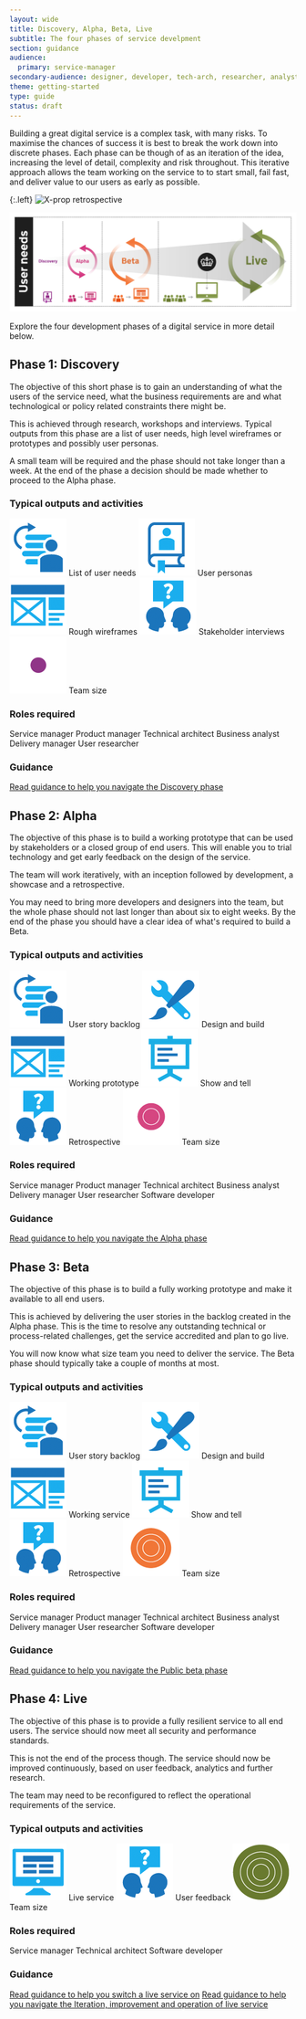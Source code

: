```yaml
---
layout: wide
title: Discovery, Alpha, Beta, Live
subtitle: The four phases of service develpment
section: guidance
audience:
  primary: service-manager
secondary-audience: designer, developer, tech-arch, researcher, analyst
theme: getting-started
type: guide
status: draft
---
```



Building a great digital service is a complex task, with many risks. To maximise the chances of success it is best to break the work down into discrete phases. Each phase can be though of as an iteration of the idea, increasing the level of detail, complexity and risk throughout. This iterative approach allows the team working on the service to  to start small, fail fast, and deliver value to our users as early as possible.

{:.left}
![X-prop retrospective](http://farm9.staticflickr.com/8013/7105598457_084223078e_d.jpg)

<img class="phase-diagram" src="/assets/images/DBD_Graph.jpg" alt="Diagram showing the four main development phases of a Digital by Default service" />

Explore the four development phases of a digital service in more detail below.

 
## Phase 1: Discovery

The objective of this short phase is to gain an understanding of what the users of the service need, what the business requirements are and what technological or policy related constraints there might be.

This is achieved through research, workshops and interviews. Typical outputs from this phase are a list of user needs, high level wireframes or prototypes and possibly user personas.

A small team will be required and the phase should not take longer than a week. At the end of the phase a decision should be made whether to proceed to the Alpha phase.

### Typical outputs and activities

<img class="output" src="/assets/images/pictograms/backlog.png" />
List of user needs

<img class="output" src="/assets/images/pictograms/user-needs.png" />
User personas

<img class="output" src="/assets/images/pictograms/prototype.png" />
Rough wireframes

<img class="output" src="/assets/images/pictograms/discussion.png" />
Stakeholder interviews

<img class="output" src="/assets/images/pictograms/discovery-small.png" />
Team size

### Roles required
Service manager
Product manager
Technical architect
Business analyst
Delivery manager
User researcher

### Guidance
[Read guidance to help you navigate the Discovery phase](/guides/phases/discovery.html)


## Phase 2: Alpha
The objective of this phase is to build a working prototype that can be used by stakeholders or a closed group of end users. This will enable you to trial technology and get early feedback on the design of the service.

The team will work iteratively, with an inception followed by development, a showcase and a retrospective.

You may need to bring more developers and designers into the team, but the whole phase should not last longer than about six to eight weeks. By the end of the phase you should have a clear idea of what's required to build a Beta.

### Typical outputs and activities

<img class="output" src="/assets/images/pictograms/backlog.png" />
User story backlog

<img class="output" src="/assets/images/pictograms/design-and-build.png" />
Design and build

<img class="output" src="/assets/images/pictograms/prototype.png" />
Working prototype

<img class="output" src="/assets/images/pictograms/presentation.png" />
Show and tell

<img class="output" src="/assets/images/pictograms/discussion.png" />
Retrospective

<img class="output" src="/assets/images/pictograms/alpha-medium.png" />
Team size

### Roles required
Service manager
Product manager
Technical architect
Business analyst
Delivery manager
User researcher
Software developer

### Guidance
[Read guidance to help you navigate the Alpha phase](/guides/phases/alpha.html)


## Phase 3: Beta

The objective of this phase is to build a fully working prototype and make it available to all end users.

This is achieved by delivering the user stories in the backlog created in the Alpha phase. This is the time to resolve any outstanding technical or process-related challenges, get the service accredited and plan to go live.

You will now know what size team you need to deliver the service. The Beta phase should typically take a couple of months at most.

### Typical outputs and activities

<img class="output" src="/assets/images/pictograms/backlog.png" />
User story backlog

<img class="output" src="/assets/images/pictograms/design-and-build.png" />
Design and build

<img class="output" src="/assets/images/pictograms/prototype.png" />
Working service

<img class="output" src="/assets/images/pictograms/presentation.png" />
Show and tell

<img class="output" src="/assets/images/pictograms/discussion.png" />
Retrospective

<img class="output" src="/assets/images/pictograms/beta-large.png" />
Team size

### Roles required
Service manager
Product manager
Technical architect
Business analyst
Delivery manager
User researcher
Software developer

### Guidance
[Read guidance to help you navigate the Public beta phase](/guides/phases/beta.html)

## Phase 4: Live

The objective of this phase is to provide a fully resilient service to all end users. The service should now meet all security and performance standards.

This is not the end of the process though. The service should now be improved continuously, based on user feedback, analytics and further research.

The team may need to be reconfigured to reflect the operational requirements of the service.

### Typical outputs and activities

<img class="output" src="/assets/images/pictograms/website.png" />
Live service

<img class="output" src="/assets/images/pictograms/discussion.png" />
User feedback

<img class="output" src="/assets/images/pictograms/live-larger.png" />
Team size

### Roles required
Service manager
Technical architect
Software developer

### Guidance
[Read guidance to help you switch a live service on](/guides/phases/live.html)
[Read guidance to help you navigate the Iteration, improvement and operation of live service](/guides/phases/operational.html)